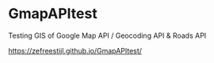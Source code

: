 ﻿# GmapAPItest
Testing GIS of Google Map API / Geocoding API & Roads API

https://zefreestijl.github.io/GmapAPItest/
